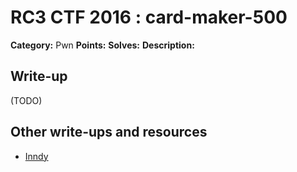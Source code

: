 # RC3 CTF 2016 : card-maker-500

**Category:** Pwn
**Points:**
**Solves:**
**Description:**



## Write-up

(TODO)

## Other write-ups and resources

* [Inndy](https://gist.github.com/Inndy/1a3b312b0388447d3dee14371236abd1)
